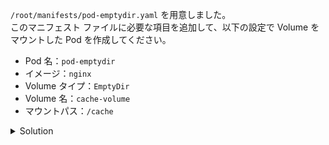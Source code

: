 `/root/manifests/pod-emptydir.yaml` を用意しました。  
このマニフェスト ファイルに必要な項目を追加して、以下の設定で Volume をマウントした Pod を作成してください。

- Pod 名：`pod-emptydir`
- イメージ：`nginx`
- Volume タイプ：`EmptyDir`
- Volume 名：`cache-volume`
- マウントパス：`/cache`


<details>
  <summary>Solution</summary>

`/root/manifests/pod-emptydir.yaml` を以下のように更新します。

```
apiVersion: v1
kind: Pod
metadata:
  name: pod-emptydir
spec:
  containers:
    - name: nginx-container
      image: nginx
      volumeMounts:
        - mountPath: /cache
          name: cache-volume
  volumes:
    - name: cache-volume
      emptyDir: {}
```{{copy}}

`kubectl apply -f /root/manifests/pod-emptydir.yaml` を実行して Pod を作成します。

</details>